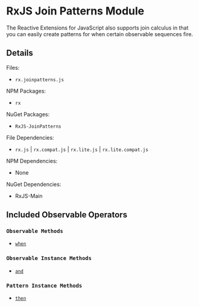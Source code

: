 # RxJS Join Patterns Module #

The Reactive Extensions for JavaScript also supports join calculus in that you can easily create patterns for when certain observable sequences fire.

## Details ##

Files:
- `rx.joinpatterns.js`

NPM Packages:
- `rx`

NuGet Packages:
- `RxJS-JoinPatterns`

File Dependencies:
- `rx.js` | `rx.compat.js` | `rx.lite.js` | `rx.lite.compat.js`

NPM Dependencies:
- None

NuGet Dependencies:
- RxJS-Main

## Included Observable Operators ##

### `Observable Methods`
- [`when`](../api/core/observable.md#rxobservablewhenargs)

### `Observable Instance Methods`
- [`and`](../api/core/observable.md#rxobservableprototypeandrightsource)

### `Pattern Instance Methods`
- [`then`](../api/core/observable.md##rxobservablewhenargs)
